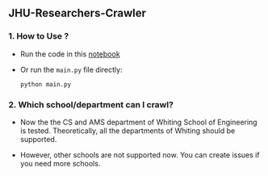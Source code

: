 ## JHU-Researchers-Crawler


### 1. How to Use ?
* Run the code in this [notebook](./main.ipynb)

* Or run the `main.py` file directly:
  ``` shell
  python main.py
  ```

### 2. Which school/department can I crawl?

* Now the the CS and AMS department of Whiting School of Engineering is tested. Theoretically, all the departments of Whiting should be supported.

* However, other schools are not supported now. You can create issues if you need more schools.